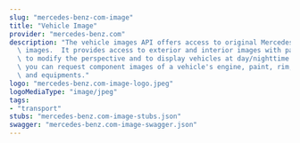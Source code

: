 ```yaml
---
slug: "mercedes-benz-com-image"
title: "Vehicle Image"
provider: "mercedes-benz.com"
description: "The vehicle images API offers access to original Mercedes-Benz vehicle\
  \ images.  It provides access to exterior and interior images with parameters e.g.\
  \ to modify the perspective and to display vehicles at day/nighttime.  In addition\
  \ you can request component images of a vehicle's engine, paint, rim, trim, upholstery\
  \ and equipments."
logo: "mercedes-benz.com-image-logo.jpeg"
logoMediaType: "image/jpeg"
tags:
- "transport"
stubs: "mercedes-benz.com-image-stubs.json"
swagger: "mercedes-benz.com-image-swagger.json"
---
```

